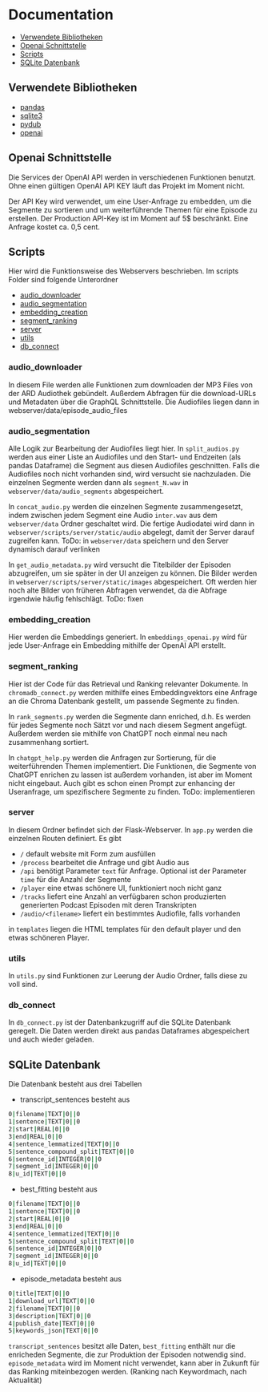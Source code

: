 # Documentation

- [Verwendete Bibliotheken](#verwendete-Bibliotheken)
- [Openai Schnittstelle](#Openai-Schnittstelle)
- [Scripts](#Scripts)
- [SQLite Datenbank](#SQLite-Datenbank)


## Verwendete Bibliotheken

- [pandas](https://pandas.pydata.org/pandas-docs/stable/index.html) 
- [sqlite3](https://docs.python.org/3/library/sqlite3.html)
- [pydub](https://github.com/jiaaro/pydub)
- [openai](https://github.com/openai/openai-python)

## Openai Schnittstelle

Die Services der OpenAI API werden in verschiedenen Funktionen benutzt.
Ohne einen gültigen OpenAI API KEY läuft das Projekt im Moment nicht.

Der API Key wird verwendet, um eine User-Anfrage zu embedden, um die Segmente zu sortieren und um weiterführende Themen für eine Episode zu erstellen.
Der Production API-Key ist im Moment auf 5$ beschränkt.
Eine Anfrage kostet ca. 0,5 cent.

## Scripts

Hier wird die Funktionsweise des Webservers beschrieben. 
Im scripts Folder sind folgende Unterordner 

- [audio_downloader](#audio_downloader)
- [audio_segmentation](#audio_segmentation)
- [embedding_creation](#embedding_creation)
- [segment_ranking](#segment_ranking)
- [server](#server)
- [utils](#utils)
- [db_connect](#db_connect)


### audio_downloader

In diesem File werden alle Funktionen zum downloaden der MP3 Files von der ARD Audiothek gebündelt.
Außerdem Abfragen für die download-URLs und Metadaten über die GraphQL Schnittstelle.
Die Audiofiles liegen dann in webserver/data/episode_audio_files 

### audio_segmentation

Alle Logik zur Bearbeitung der Audiofiles liegt hier.
In `split_audios.py` werden aus einer Liste an Audiofiles und den Start- und Endzeiten (als pandas Dataframe) die Segment aus diesen Audiofiles geschnitten.
Falls die Audiofiles noch nicht vorhanden sind, wird versucht sie nachzuladen.
Die einzelnen Segmente werden dann als `segment_N.wav` in `webserver/data/audio_segments` abgespeichert.

In `concat_audio.py` werden die einzelnen Segmente zusammengesetzt, indem zwischen jedem Segment eine Audio `inter.wav` aus dem `webserver/data` Ordner geschaltet wird.
Die fertige Audiodatei wird dann in `webserver/scripts/server/static/audio` abgelegt, damit der Server darauf zugreifen kann.
ToDo: in `webserver/data` speichern und den Server dynamisch darauf verlinken

In `get_audio_metadata.py` wird versucht die Titelbilder der Episoden abzugreifen, um sie später in der UI anzeigen zu können.
Die Bilder werden in `webserver/scripts/server/static/images` abgespeichert.
Oft werden hier noch alte Bilder von früheren Abfragen verwendet, da die Abfrage irgendwie häufig fehlschlägt.
ToDo: fixen


### embedding_creation

Hier werden die Embeddings generiert.
In `embeddings_openai.py` wird für jede User-Anfrage ein Embedding mithilfe der OpenAI API erstellt.


### segment_ranking

Hier ist der Code für das Retrieval und Ranking relevanter Dokumente.
In `chromadb_connect.py` werden mithilfe eines Embeddingvektors eine Anfrage an die Chroma Datenbank gestellt, um passende Segmente zu finden.

In `rank_segments.py` werden die Segmente dann enriched, d.h. Es werden für jedes Segmente noch Sätzt vor und nach diesem Segment angefügt.
Außerdem werden sie mithilfe von ChatGPT noch einmal neu nach zusammenhang sortiert.

In `chatgpt_help.py` werden die Anfragen zur Sortierung, für die weiterführenden Themen implementiert.
Die Funktionen, die Segmente von ChatGPT enrichen zu lassen ist außerdem vorhanden, ist aber im Moment nicht eingebaut.
Auch gibt es schon einen Prompt zur enhancing der Useranfrage, um spezifischere Segmente zu finden.
ToDo: implementieren

### server

In diesem Ordner befindet sich der Flask-Webserver.
In `app.py` werden die einzelnen Routen definiert.
Es gibt 
- `/`
    default website mit Form zum ausfüllen
- `/process`
    bearbeitet die Anfrage und gibt Audio aus
- `/api` 
    benötigt Parameter `text` für Anfrage. Optional ist der Parameter `time` für die Anzahl der Segmente 
- `/player`
    eine etwas schönere UI, funktioniert noch nicht ganz
- `/tracks`
    liefert eine Anzahl an verfügbaren schon produzierten generierten Podcast Episoden mit deren Transkripten 
- `/audio/<filename>`
    liefert ein bestimmtes Audiofile, falls vorhanden

in `templates` liegen die HTML templates für den default player und den etwas schöneren Player.

### utils

In `utils.py` sind Funktionen zur Leerung der Audio Ordner, falls diese zu voll sind.

### db_connect

In `db_connect.py` ist der Datenbankzugriff auf die SQLite Datenbank geregelt.
Die Daten werden direkt aus pandas Dataframes abgespeichert und auch wieder geladen.


## SQLite Datenbank

Die Datenbank besteht aus drei Tabellen 
- transcript_sentences 
    besteht aus 
```sh
0|filename|TEXT|0||0
1|sentence|TEXT|0||0
2|start|REAL|0||0
3|end|REAL|0||0
4|sentence_lemmatized|TEXT|0||0
5|sentence_compound_split|TEXT|0||0
6|sentence_id|INTEGER|0||0
7|segment_id|INTEGER|0||0
8|u_id|TEXT|0||0
```

- best_fitting 
    besteht aus 
```sh
0|filename|TEXT|0||0
1|sentence|TEXT|0||0
2|start|REAL|0||0
3|end|REAL|0||0
4|sentence_lemmatized|TEXT|0||0
5|sentence_compound_split|TEXT|0||0
6|sentence_id|INTEGER|0||0
7|segment_id|INTEGER|0||0
8|u_id|TEXT|0||0
```
- episode_metadata
    besteht aus 
```sh
0|title|TEXT|0||0
1|download_url|TEXT|0||0
2|filename|TEXT|0||0
3|description|TEXT|0||0
4|publish_date|TEXT|0||0
5|keywords_json|TEXT|0||0
```

`transcript_sentences` besitzt alle Daten, `best_fitting` enthält nur die enricheden Segmente, die zur Produktion der Episoden notwendig sind.
`episode_metadata` wird im Moment nicht verwendet, kann aber in Zukunft für das Ranking miteinbezogen werden. 
(Ranking nach Keywordmach, nach Aktualität)

